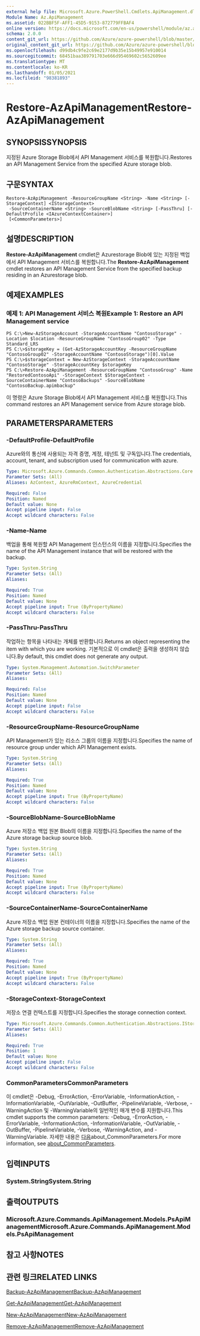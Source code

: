```yaml
---
external help file: Microsoft.Azure.PowerShell.Cmdlets.ApiManagement.dll-Help.xml
Module Name: Az.ApiManagement
ms.assetid: 022BBF5F-AFF1-45D5-9153-872779FFBAF4
online version: https://docs.microsoft.com/en-us/powershell/module/az.apimanagement/restore-azapimanagement
schema: 2.0.0
content_git_url: https://github.com/Azure/azure-powershell/blob/master/src/ApiManagement/ApiManagement/help/Restore-AzApiManagement.md
original_content_git_url: https://github.com/Azure/azure-powershell/blob/master/src/ApiManagement/ApiManagement/help/Restore-AzApiManagement.md
ms.openlocfilehash: d99db4c9fe2c69e2177d9b35e15b49957e910014
ms.sourcegitcommit: 68451baa389791703e666d95469602c5652609ee
ms.translationtype: MT
ms.contentlocale: ko-KR
ms.lasthandoff: 01/05/2021
ms.locfileid: "98381893"
---
```

# <span data-ttu-id="486cd-101">Restore-AzApiManagement</span><span class="sxs-lookup"><span data-stu-id="486cd-101">Restore-AzApiManagement</span></span>

## <span data-ttu-id="486cd-102">SYNOPSIS</span><span class="sxs-lookup"><span data-stu-id="486cd-102">SYNOPSIS</span></span>
<span data-ttu-id="486cd-103">지정된 Azure Storage Blob에서 API Management 서비스를 복원합니다.</span><span class="sxs-lookup"><span data-stu-id="486cd-103">Restores an API Management Service from the specified Azure storage blob.</span></span>

## <span data-ttu-id="486cd-104">구문</span><span class="sxs-lookup"><span data-stu-id="486cd-104">SYNTAX</span></span>

```
Restore-AzApiManagement -ResourceGroupName <String> -Name <String> [-StorageContext] <IStorageContext>
 -SourceContainerName <String> -SourceBlobName <String> [-PassThru] [-DefaultProfile <IAzureContextContainer>]
 [<CommonParameters>]
```

## <span data-ttu-id="486cd-105">설명</span><span class="sxs-lookup"><span data-stu-id="486cd-105">DESCRIPTION</span></span>
<span data-ttu-id="486cd-106">**Restore-AzApiManagement** cmdlet은 Azurestorage Blob에 있는 지정된 백업에서 API Management 서비스를 복원합니다.</span><span class="sxs-lookup"><span data-stu-id="486cd-106">The **Restore-AzApiManagement** cmdlet restores an API Management Service from the specified backup residing in an Azurestorage blob.</span></span>

## <span data-ttu-id="486cd-107">예제</span><span class="sxs-lookup"><span data-stu-id="486cd-107">EXAMPLES</span></span>

### <span data-ttu-id="486cd-108">예제 1: API Management 서비스 복원</span><span class="sxs-lookup"><span data-stu-id="486cd-108">Example 1: Restore an API Management service</span></span>
```
PS C:\>New-AzStorageAccount -StorageAccountName "ContosoStorage" -Location $location -ResourceGroupName "ContosoGroup02" -Type Standard_LRS
PS C:\>$storageKey = (Get-AzStorageAccountKey -ResourceGroupName "ContosoGroup02" -StorageAccountName "ContosoStorage")[0].Value
PS C:\>$storageContext = New-AzStorageContext -StorageAccountName "ContosoStorage" -StorageAccountKey $storageKey
PS C:\>Restore-AzApiManagement -ResourceGroupName "ContosoGroup" -Name "RestoredContosoApi" -StorageContext $StorageContext -SourceContainerName "ContosoBackups" -SourceBlobName "ContosoBackup.apimbackup"
```

<span data-ttu-id="486cd-109">이 명령은 Azure Storage Blob에서 API Management 서비스를 복원합니다.</span><span class="sxs-lookup"><span data-stu-id="486cd-109">This command restores an API Management service from Azure storage blob.</span></span>

## <span data-ttu-id="486cd-110">PARAMETERS</span><span class="sxs-lookup"><span data-stu-id="486cd-110">PARAMETERS</span></span>

### <span data-ttu-id="486cd-111">-DefaultProfile</span><span class="sxs-lookup"><span data-stu-id="486cd-111">-DefaultProfile</span></span>
<span data-ttu-id="486cd-112">Azure와의 통신에 사용되는 자격 증명, 계정, 테넌트 및 구독입니다.</span><span class="sxs-lookup"><span data-stu-id="486cd-112">The credentials, account, tenant, and subscription used for communication with azure.</span></span>

```yaml
Type: Microsoft.Azure.Commands.Common.Authentication.Abstractions.Core.IAzureContextContainer
Parameter Sets: (All)
Aliases: AzContext, AzureRmContext, AzureCredential

Required: False
Position: Named
Default value: None
Accept pipeline input: False
Accept wildcard characters: False
```

### <span data-ttu-id="486cd-113">-Name</span><span class="sxs-lookup"><span data-stu-id="486cd-113">-Name</span></span>
<span data-ttu-id="486cd-114">백업을 통해 복원할 API Management 인스턴스의 이름을 지정합니다.</span><span class="sxs-lookup"><span data-stu-id="486cd-114">Specifies the name of the API Management instance that will be restored with the backup.</span></span>

```yaml
Type: System.String
Parameter Sets: (All)
Aliases:

Required: True
Position: Named
Default value: None
Accept pipeline input: True (ByPropertyName)
Accept wildcard characters: False
```

### <span data-ttu-id="486cd-115">-PassThru</span><span class="sxs-lookup"><span data-stu-id="486cd-115">-PassThru</span></span>
<span data-ttu-id="486cd-116">작업하는 항목을 나타내는 개체를 반환합니다.</span><span class="sxs-lookup"><span data-stu-id="486cd-116">Returns an object representing the item with which you are working.</span></span>
<span data-ttu-id="486cd-117">기본적으로 이 cmdlet은 출력을 생성하지 않습니다.</span><span class="sxs-lookup"><span data-stu-id="486cd-117">By default, this cmdlet does not generate any output.</span></span>

```yaml
Type: System.Management.Automation.SwitchParameter
Parameter Sets: (All)
Aliases:

Required: False
Position: Named
Default value: None
Accept pipeline input: False
Accept wildcard characters: False
```

### <span data-ttu-id="486cd-118">-ResourceGroupName</span><span class="sxs-lookup"><span data-stu-id="486cd-118">-ResourceGroupName</span></span>
<span data-ttu-id="486cd-119">API Management가 있는 리소스 그룹의 이름을 지정합니다.</span><span class="sxs-lookup"><span data-stu-id="486cd-119">Specifies the name of resource group under which API Management exists.</span></span>

```yaml
Type: System.String
Parameter Sets: (All)
Aliases:

Required: True
Position: Named
Default value: None
Accept pipeline input: True (ByPropertyName)
Accept wildcard characters: False
```

### <span data-ttu-id="486cd-120">-SourceBlobName</span><span class="sxs-lookup"><span data-stu-id="486cd-120">-SourceBlobName</span></span>
<span data-ttu-id="486cd-121">Azure 저장소 백업 원본 Blob의 이름을 지정합니다.</span><span class="sxs-lookup"><span data-stu-id="486cd-121">Specifies the name of the Azure storage backup source blob.</span></span>

```yaml
Type: System.String
Parameter Sets: (All)
Aliases:

Required: True
Position: Named
Default value: None
Accept pipeline input: True (ByPropertyName)
Accept wildcard characters: False
```

### <span data-ttu-id="486cd-122">-SourceContainerName</span><span class="sxs-lookup"><span data-stu-id="486cd-122">-SourceContainerName</span></span>
<span data-ttu-id="486cd-123">Azure 저장소 백업 원본 컨테이너의 이름을 지정합니다.</span><span class="sxs-lookup"><span data-stu-id="486cd-123">Specifies the name of the Azure storage backup source container.</span></span>

```yaml
Type: System.String
Parameter Sets: (All)
Aliases:

Required: True
Position: Named
Default value: None
Accept pipeline input: True (ByPropertyName)
Accept wildcard characters: False
```

### <span data-ttu-id="486cd-124">-StorageContext</span><span class="sxs-lookup"><span data-stu-id="486cd-124">-StorageContext</span></span>
<span data-ttu-id="486cd-125">저장소 연결 컨텍스트를 지정합니다.</span><span class="sxs-lookup"><span data-stu-id="486cd-125">Specifies the storage connection context.</span></span>

```yaml
Type: Microsoft.Azure.Commands.Common.Authentication.Abstractions.IStorageContext
Parameter Sets: (All)
Aliases:

Required: True
Position: 1
Default value: None
Accept pipeline input: False
Accept wildcard characters: False
```

### <span data-ttu-id="486cd-126">CommonParameters</span><span class="sxs-lookup"><span data-stu-id="486cd-126">CommonParameters</span></span>
<span data-ttu-id="486cd-127">이 cmdlet은 -Debug, -ErrorAction, -ErrorVariable, -InformationAction, -InformationVariable, -OutVariable, -OutBuffer, -PipelineVariable, -Verbose, -WarningAction 및 -WarningVariable의 일반적인 매개 변수를 지원합니다.</span><span class="sxs-lookup"><span data-stu-id="486cd-127">This cmdlet supports the common parameters: -Debug, -ErrorAction, -ErrorVariable, -InformationAction, -InformationVariable, -OutVariable, -OutBuffer, -PipelineVariable, -Verbose, -WarningAction, and -WarningVariable.</span></span> <span data-ttu-id="486cd-128">자세한 내용은 [다음](http://go.microsoft.com/fwlink/?LinkID=113216)about_CommonParameters.</span><span class="sxs-lookup"><span data-stu-id="486cd-128">For more information, see [about_CommonParameters](http://go.microsoft.com/fwlink/?LinkID=113216).</span></span>

## <span data-ttu-id="486cd-129">입력</span><span class="sxs-lookup"><span data-stu-id="486cd-129">INPUTS</span></span>

### <span data-ttu-id="486cd-130">System.String</span><span class="sxs-lookup"><span data-stu-id="486cd-130">System.String</span></span>

## <span data-ttu-id="486cd-131">출력</span><span class="sxs-lookup"><span data-stu-id="486cd-131">OUTPUTS</span></span>

### <span data-ttu-id="486cd-132">Microsoft.Azure.Commands.ApiManagement.Models.PsApiManagement</span><span class="sxs-lookup"><span data-stu-id="486cd-132">Microsoft.Azure.Commands.ApiManagement.Models.PsApiManagement</span></span>

## <span data-ttu-id="486cd-133">참고 사항</span><span class="sxs-lookup"><span data-stu-id="486cd-133">NOTES</span></span>

## <span data-ttu-id="486cd-134">관련 링크</span><span class="sxs-lookup"><span data-stu-id="486cd-134">RELATED LINKS</span></span>

[<span data-ttu-id="486cd-135">Backup-AzApiManagement</span><span class="sxs-lookup"><span data-stu-id="486cd-135">Backup-AzApiManagement</span></span>](./Backup-AzApiManagement.md)

[<span data-ttu-id="486cd-136">Get-AzApiManagement</span><span class="sxs-lookup"><span data-stu-id="486cd-136">Get-AzApiManagement</span></span>](./Get-AzApiManagement.md)

[<span data-ttu-id="486cd-137">New-AzApiManagement</span><span class="sxs-lookup"><span data-stu-id="486cd-137">New-AzApiManagement</span></span>](./New-AzApiManagement.md)

[<span data-ttu-id="486cd-138">Remove-AzApiManagement</span><span class="sxs-lookup"><span data-stu-id="486cd-138">Remove-AzApiManagement</span></span>](./Remove-AzApiManagement.md)


